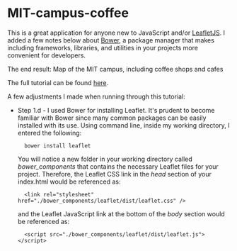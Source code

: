 # MIT-campus-coffee

This is a great application for anyone new to JavaScript and/or [LeafletJS](http://leafletjs.com/).  I added a few notes below about [Bower](http://bower.io/), a package manager that makes including frameworks, libraries, and utilities in your projects more convenient for developers.

The end result:  Map of the MIT campus, including coffee shops and cafes

The full tutorial can be found [here](http://duspviz.mit.edu/leaflet-js/).

A few adjustments I made when running through this tutorial:

- Step 1.d - I used Bower for installing Leaflet.  It's prudent to become familiar with Bower since many common packages can be easily installed with its use.  Using command line, inside my working directory, I entered the following:

		bower install leaflet
		
	You will notice a new folder in your working directory called *bower_components* that contains the necessary Leaflet files for your project.  Therefore, the Leaflet CSS link in the *head* section of your index.html would be referenced as:
	
		<link rel="stylesheet" href="./bower_components/leaflet/dist/leaflet.css" />

	and the Leaflet JavaScript link at the bottom of the *body* section would be referenced as: 
	
		<script src="./bower_components/leaflet/dist/leaflet.js"></script>
		

	

	
